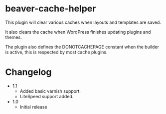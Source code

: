 # beaver-cache-helper
This plugin will clear various caches when layouts and templates are saved.

It also clears the cache when WordPress finishes updating plugins and themes.

The plugin also defines the DONOTCACHEPAGE constant when the builder is active, this is respected by most cache plugins.

# Changelog

* 1.1
  * Added basic varnish support.
  * LiteSpeed support added.
* 1.0
  * Initial release

